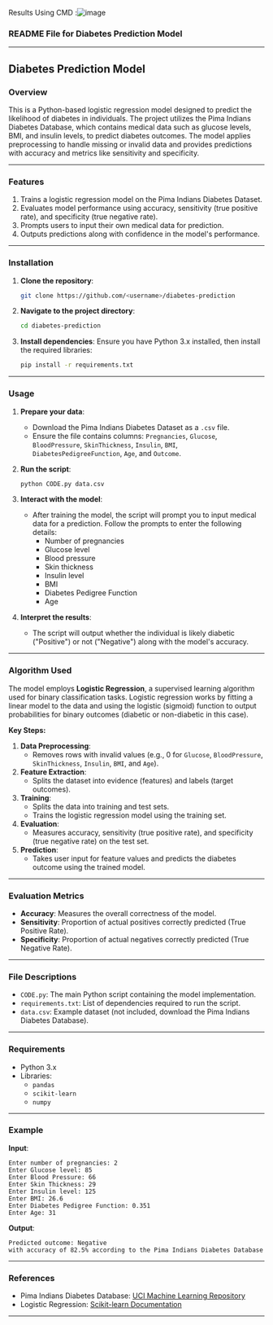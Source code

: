 Results Using CMD :![image](https://github.com/user-attachments/assets/61314f1f-95c0-4fd0-961d-3c8151954c00)
### README File for Diabetes Prediction Model

---

## **Diabetes Prediction Model**

### **Overview**
This is a Python-based logistic regression model designed to predict the likelihood of diabetes in individuals. The project utilizes the Pima Indians Diabetes Database, which contains medical data such as glucose levels, BMI, and insulin levels, to predict diabetes outcomes. The model applies preprocessing to handle missing or invalid data and provides predictions with accuracy and metrics like sensitivity and specificity.

---

### **Features**
1. Trains a logistic regression model on the Pima Indians Diabetes Dataset.
2. Evaluates model performance using accuracy, sensitivity (true positive rate), and specificity (true negative rate).
3. Prompts users to input their own medical data for prediction.
4. Outputs predictions along with confidence in the model's performance.

---

### **Installation**
1. **Clone the repository**:
   ```bash
   git clone https://github.com/<username>/diabetes-prediction
   ```
2. **Navigate to the project directory**:
   ```bash
   cd diabetes-prediction
   ```
3. **Install dependencies**:
   Ensure you have Python 3.x installed, then install the required libraries:
   ```bash
   pip install -r requirements.txt
   ```

---

### **Usage**
1. **Prepare your data**:
   - Download the Pima Indians Diabetes Dataset as a `.csv` file.
   - Ensure the file contains columns: `Pregnancies`, `Glucose`, `BloodPressure`, `SkinThickness`, `Insulin`, `BMI`, `DiabetesPedigreeFunction`, `Age`, and `Outcome`.

2. **Run the script**:
   ```bash
   python CODE.py data.csv
   ```

3. **Interact with the model**:
   - After training the model, the script will prompt you to input medical data for a prediction. Follow the prompts to enter the following details:
     - Number of pregnancies
     - Glucose level
     - Blood pressure
     - Skin thickness
     - Insulin level
     - BMI
     - Diabetes Pedigree Function
     - Age

4. **Interpret the results**:
   - The script will output whether the individual is likely diabetic ("Positive") or not ("Negative") along with the model's accuracy.

---

### **Algorithm Used**

The model employs **Logistic Regression**, a supervised learning algorithm used for binary classification tasks. Logistic regression works by fitting a linear model to the data and using the logistic (sigmoid) function to output probabilities for binary outcomes (diabetic or non-diabetic in this case).

**Key Steps:**
1. **Data Preprocessing**:
   - Removes rows with invalid values (e.g., 0 for `Glucose`, `BloodPressure`, `SkinThickness`, `Insulin`, `BMI`, and `Age`).
2. **Feature Extraction**:
   - Splits the dataset into evidence (features) and labels (target outcomes).
3. **Training**:
   - Splits the data into training and test sets.
   - Trains the logistic regression model using the training set.
4. **Evaluation**:
   - Measures accuracy, sensitivity (true positive rate), and specificity (true negative rate) on the test set.
5. **Prediction**:
   - Takes user input for feature values and predicts the diabetes outcome using the trained model.

---

### **Evaluation Metrics**
- **Accuracy**: Measures the overall correctness of the model.
- **Sensitivity**: Proportion of actual positives correctly predicted (True Positive Rate).
- **Specificity**: Proportion of actual negatives correctly predicted (True Negative Rate).

---

### **File Descriptions**
- `CODE.py`: The main Python script containing the model implementation.
- `requirements.txt`: List of dependencies required to run the script.
- `data.csv`: Example dataset (not included, download the Pima Indians Diabetes Database).

---

### **Requirements**
- Python 3.x
- Libraries:
  - `pandas`
  - `scikit-learn`
  - `numpy`

---

### **Example**
**Input**:
```
Enter number of pregnancies: 2
Enter Glucose level: 85
Enter Blood Pressure: 66
Enter Skin Thickness: 29
Enter Insulin level: 125
Enter BMI: 26.6
Enter Diabetes Pedigree Function: 0.351
Enter Age: 31
```

**Output**:
```
Predicted outcome: Negative
with accuracy of 82.5% according to the Pima Indians Diabetes Database
```

---

### **References**
- Pima Indians Diabetes Database: [UCI Machine Learning Repository](https://archive.ics.uci.edu/ml/datasets/diabetes)
- Logistic Regression: [Scikit-learn Documentation](https://scikit-learn.org/stable/modules/generated/sklearn.linear_model.LogisticRegression.html)

---

